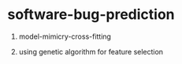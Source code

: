 # software-bug-prediction

1) model-mimicry-cross-fitting

2) using genetic algorithm for feature selection
